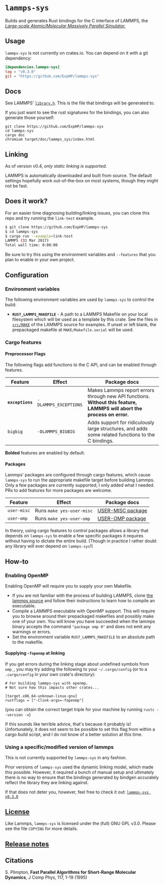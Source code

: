 # `lammps-sys`

Builds and generates Rust bindings for the C interface of LAMMPS, the [*Large-scale Atomic/Molecular Massively Parallel Simulator.*](http://lammps.sandia.gov/)

## Usage

`lammps-sys` is not currently on crates.io.  You can depend on it with a git dependency:

<!-- Please remember to update ALL TOML examples, not just this one! -->
```toml
[dependencies.lammps-sys]
tag = "v0.3.0"
git = "https://github.com/ExpHP/lammps-sys"
```

## Docs

See LAMMPS' [`library.h`].  This is the file that bindings will be generated to.

If you just want to see the rust signatures for the bindings, you can also generate those yourself:

```
git clone https://github.com/ExpHP/lammps-sys
cd lammps-sys
cargo doc
chromium target/doc/lammps_sys/index.html
```

## Linking

As of version v0.4, *only static linking is supported.*

LAMMPS is automatically downloaded and built from source.  The default settings hopefully work out-of-the-box on most systems, though they might not be fast.

## Does it work?

For an easier time diagnosing building/linking issues, you can clone this repo and try running the `link-test` example.

```sh
$ git clone https://github.com/ExpHP/lammps-sys
$ cd lammps-sys
$ cargo run --example=link-test
LAMMPS (31 Mar 2017)
Total wall time: 0:00:00
```

Be sure to try this using the environment variables and `--features` that you plan to enable in your own project.

## Configuration

### Environment variables

The following environment variables are used by `lammps-sys` to control the build:

* **`RUST_LAMMPS_MAKEFILE`** - A path to a LAMMPS Makefile on your local filesystem which will be used as a template by this crate.  See the files in [`src/MAKE`] of the LAMMPS source for examples.  If unset or left blank, the prepackaged makefile at `MAKE/Makefile.serial` will be used.

### Cargo features

#### Preprocessor Flags

The following flags add functions to the C API, and can be enabled through features.

| Feature | Effect | Package docs |
| ------- | ------ | ----- |
| **`exceptions`** | `-DLAMMPS_EXCEPTIONS` | Makes Lammps report errors through new API functions. **Without this feature, LAMMPS will abort the process on error.** |
| `bigbig`  | `-DLAMMPS_BIGBIG` | Adds support for ridiculously large structures, and adds some related functions to the C bindings. |

**Bolded** features are enabled by default.

#### Packages

Lammps' packages are configured through cargo features, which cause `lammps-sys` to run the appropriate makefile target before building Lammps. Only a few packages are currently supported; I only added what I needed. PRs to add features for more packages are welcome.

| Feature | Effect | Package docs |
| ------- | ------ | ----- |
| `user-misc` | Runs `make yes-user-misc` | [USER-MISC package](http://lammps.sandia.gov/doc/Section_packages.html#user-misc-package) |
| `user-omp`  | Runs `make yes-user-omp` | [USER-OMP package](http://lammps.sandia.gov/doc/accelerate_omp.html) |

In theory, using cargo features to control packages allows a library that depends on `lammps-sys` to enable a few specific packages it requires without having to dictate the entire build. (Though in practice I rather doubt any library will ever depend on `lammps-sys`!)

## How-to

### Enabling OpenMP

Enabling OpenMP will require you to supply your own Makefile.

* If you are not familiar with the process of building LAMMPS, clone [the lammps source] and follow their instructions to learn how to compile an executable.
* Compile a LAMMPS executable with OpenMP support. This will require you to browse around their prepackaged makefiles and possibly make one of your own. You will know you have succeeded when the lammps binary accepts the command `"package omp 0"` and does not emit any warnings or errors.
* Set the environment variable `RUST_LAMMPS_MAKEFILE` to an absolute path to the makefile.

#### Supplying `-fopenmp` at linking

If you get errors during the linking stage about undefined symbols from `omp_`, you may try adding the following to your `~/.cargo/config` (or to a `.cargo/config` in your own crate's directory):

```
# For building lammps-sys with openmp.
# Not sure how this impacts other crates...

[target.x86_64-unknown-linux-gnu]
rustflags = ["-Clink-args=-fopenmp"]
```

(you can obtain the correct target triple for your machine by running `rustc --version -v`)

If this sounds like terrible advice, that's because it probably is!  Unfortunately, it does not seem to be possible to set this flag from within a cargo build script, and I do not know of a better solution at this time.

### Using a specific/modified version of lammps

This is not currently supported by `lammps-sys` in any fashion.

Prior versions of `lammps-sys` used the dynamic linking model, which made this possible. However, it required a bunch of manual setup and ultimately there is no way to ensure that the bindings generated by bindgen accurately reflect the library they are linking against.

<!-- DO NOT UPDATE THIS VERSION NUMBER! -->
<!-- It should remain at 0.3.0, the last version with dynamic linking. -->
If that does not deter you, however, feel free to check it out: [`lammps-sys v0.3.0`](https://github.com/ExpHP/lammps-sys/tree/v0.3.0)

## [License](COPYING)

Like Lammps, `lammps-sys` is licensed under the (full) GNU GPL v3.0. Please see the file `COPYING` for more details.

## [Release notes](relnotes.md)

## Citations

S. Plimpton, **Fast Parallel Algorithms for Short-Range Molecular Dynamics**, J Comp Phys, 117, 1-19 (1995)

<!-- These links should all be maintained to point to the version
     of lammps that is built by `lammps-sys`                      -->
[`src/MAKE`]: https://github.com/lammps/lammps/tree/patch_5Feb2018/src/MAKE
[`library.h`]: https://github.com/lammps/lammps/blob/patch_5Feb2018/src/library.h
[the lammps source]: https://github.com/lammps/lammps/tree/patch_5Feb2018
